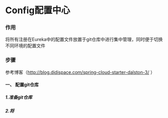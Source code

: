 # Config配置中心

### 作用

​	将所有注册在Eureka中的配置文件放置于git仓库中进行集中管理，同时便于切换不同环境的配置文件

### 步骤

参考博客（<http://blog.didispace.com/spring-cloud-starter-dalston-3/> ）

#### 一、 配置git仓库

##### 1.准备git仓库





##### 2.将

